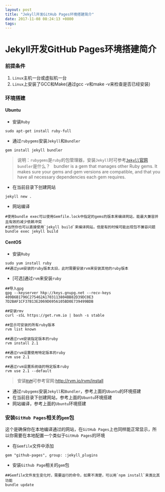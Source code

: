 ```yaml
---
layout: post
title: "Jekyll开发GitHub Pages环境搭建简介"
date: 2017-11-08 08:24:13 +0800
tags:
---
```


Jekyll开发GitHub Pages环境搭建简介
=====

### 前提条件
1. `Linux`主机一台或虚拟机一台
2. `Linux`上安装了GCC和Make(通过gcc -v和make -v来检查是否已经安装)

### 环境搭建

#### Ubuntu
+ 安装`Ruby`

```shell
sudo apt-get install ruby-full
```

+ 通过`rubygems`安装`Jekyll`和`Bundler`

```shell
gem install jekyll bundler
```
> 说明：`rubygems`是`ruby`的包管理器，安装`Jekyll`时可参考[`Jekyll`官网](https://jekyllrb.com/docs/installation/)  
> `bundler`是什么？  
> bundler is a gem that manages other Ruby gems. It makes sure your gems and gem versions are compatible, and that you have all necessary dependencies each gem requires.

+ 在当前目录下创建网站

```shell
jekyll new .
```

+ 网站编译

```shell
#使用bundle exec可以使用Gemfile.lock中指定的gems的版本来编译网站，能最大兼容并且有效的减少依赖冲突
#当然你也可以直接使用`jekyll build`来编译网站，但是有的时候可能出现包不兼容问题
bundle exec jekyll build
```

#### CentOS
+ 安装`Ruby`

```shell
sudo yum install ruby
##通过yum安装的ruby版本太旧，此时需要安装rvm来安装其他的ruby版本
```

+ [可选]通过`rvm`来安装`ruby`  

```shell
##导入gpg
gpg --keyserver hkp://keys.gnupg.net --recv-keys 409B6B1796C275462A1703113804BB82D39DC0E3 7D2BAF1CF37B13E2069D6956105BD0E739499BDB

##安装rmv
curl -sSL https://get.rvm.io | bash -s stable

##显示可安装的所有ruby版本
rvm list known

##通过rvm安装指定版本的ruby
rvm install 2.1

##通过rvm设置使用特定版本的ruby
rvm use 2.1

##通过rvm设置系统级的特定版本ruby
rvm use 2.1 --default   
```
> 安装[`RVM`](http://rvm.io/rvm/install)可参考官网:http://rvm.io/rvm/install

+ 通过`rubygems`安装`Jekyll`和`Bundler`，参考上面的`Ubuntu`的环境搭建
+ 在当前目录下创建网站，参考上面的`Ubuntu`环境搭建
+ 网站编译，参考上面的`Ubuntu`环境搭建

### 安装`GitHub Pages`相关的`gem`包
这个是确保你在本地编译通过的网站，在`GitHub Pages`上也同样能正常显示，所以你需要在本地配置一个类似于`GitHub Pages`的环境
+ 在`Gemfile`文件中添加

```shell
gem "github-pages", group: :jekyll_plugins
```

+ 安装`Github Page`相关的`gem`包

```shell
##Gemfile文件发生变化时，需要运行的命令，如果不清楚，可以用`npm install`来类比其功能
bundle update
```

